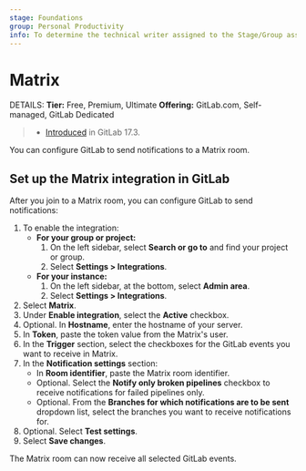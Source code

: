 ```yaml
---
stage: Foundations
group: Personal Productivity
info: To determine the technical writer assigned to the Stage/Group associated with this page, see https://handbook.gitlab.com/handbook/product/ux/technical-writing/#assignments
---
```


# Matrix

DETAILS:
**Tier:** Free, Premium, Ultimate
**Offering:** GitLab.com, Self-managed, GitLab Dedicated

> - [Introduced](https://gitlab.com/gitlab-org/gitlab/-/merge_requests/) in GitLab 17.3.

You can configure GitLab to send notifications to a Matrix room.

## Set up the Matrix integration in GitLab

After you join to a Matrix room, you can configure GitLab to send notifications:

1. To enable the integration:
   - **For your group or project:**
     1. On the left sidebar, select **Search or go to** and find your project or group.
     1. Select **Settings > Integrations**.
   - **For your instance:**
     1. On the left sidebar, at the bottom, select **Admin area**.
     1. Select **Settings > Integrations**.
1. Select **Matrix**.
1. Under **Enable integration**, select the **Active** checkbox.
1. Optional. In **Hostname**, enter the hostname of your server.
1. In **Token**, paste the token value from the Matrix's user.
1. In the **Trigger** section, select the checkboxes for the GitLab events you want to receive in Matrix.
1. In the **Notification settings** section:
   - In **Room identifier**, paste the Matrix room identifier.
   - Optional. Select the **Notify only broken pipelines** checkbox
     to receive notifications for failed pipelines only.
   - Optional. From the **Branches for which notifications are to be sent** dropdown list,
     select the branches you want to receive notifications for.
1. Optional. Select **Test settings**.
1. Select **Save changes**.

The Matrix room can now receive all selected GitLab events.
